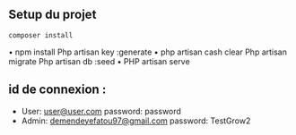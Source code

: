 ## Setup du projet
    composer install
•	npm install 
    Php artisan key :generate
•	php artisan cash clear
    Php artisan migrate
    Php artisan db :seed 
•	PHP artisan serve


## id de connexion : 

- User: user@user.com password: password
- Admin: demendeyefatou97@gmail.com password: TestGrow2
